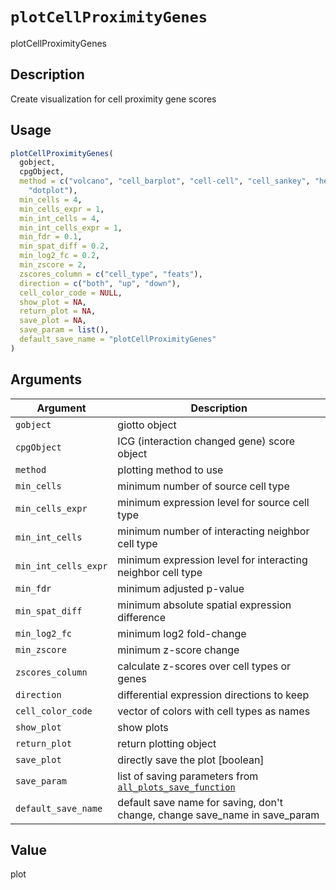 # `plotCellProximityGenes`

plotCellProximityGenes


## Description

Create visualization for cell proximity gene scores


## Usage

```r
plotCellProximityGenes(
  gobject,
  cpgObject,
  method = c("volcano", "cell_barplot", "cell-cell", "cell_sankey", "heatmap",
    "dotplot"),
  min_cells = 4,
  min_cells_expr = 1,
  min_int_cells = 4,
  min_int_cells_expr = 1,
  min_fdr = 0.1,
  min_spat_diff = 0.2,
  min_log2_fc = 0.2,
  min_zscore = 2,
  zscores_column = c("cell_type", "feats"),
  direction = c("both", "up", "down"),
  cell_color_code = NULL,
  show_plot = NA,
  return_plot = NA,
  save_plot = NA,
  save_param = list(),
  default_save_name = "plotCellProximityGenes"
)
```


## Arguments

Argument      |Description
------------- |----------------
`gobject`     |     giotto object
`cpgObject`     |     ICG (interaction changed gene) score object
`method`     |     plotting method to use
`min_cells`     |     minimum number of source cell type
`min_cells_expr`     |     minimum expression level for source cell type
`min_int_cells`     |     minimum number of interacting neighbor cell type
`min_int_cells_expr`     |     minimum expression level for interacting neighbor cell type
`min_fdr`     |     minimum adjusted p-value
`min_spat_diff`     |     minimum absolute spatial expression difference
`min_log2_fc`     |     minimum log2 fold-change
`min_zscore`     |     minimum z-score change
`zscores_column`     |     calculate z-scores over cell types or genes
`direction`     |     differential expression directions to keep
`cell_color_code`     |     vector of colors with cell types as names
`show_plot`     |     show plots
`return_plot`     |     return plotting object
`save_plot`     |     directly save the plot [boolean]
`save_param`     |     list of saving parameters from [`all_plots_save_function`](#allplotssavefunction)
`default_save_name`     |     default save name for saving, don't change, change save_name in save_param


## Value

plot



